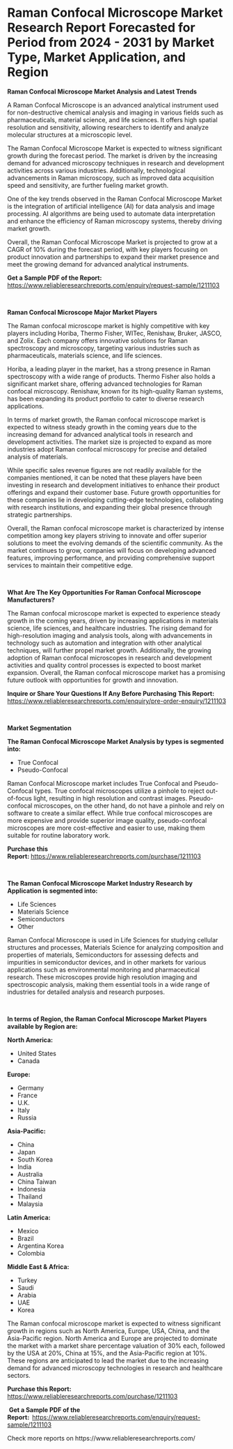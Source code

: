 <p><h1>Raman Confocal Microscope Market Research Report Forecasted for Period from 2024 -  2031 by Market Type, Market Application, and Region</h1></p><p><strong>Raman Confocal Microscope Market Analysis and Latest Trends</strong></p>
<p><p>A Raman Confocal Microscope is an advanced analytical instrument used for non-destructive chemical analysis and imaging in various fields such as pharmaceuticals, material science, and life sciences. It offers high spatial resolution and sensitivity, allowing researchers to identify and analyze molecular structures at a microscopic level.</p><p>The Raman Confocal Microscope Market is expected to witness significant growth during the forecast period. The market is driven by the increasing demand for advanced microscopy techniques in research and development activities across various industries. Additionally, technological advancements in Raman microscopy, such as improved data acquisition speed and sensitivity, are further fueling market growth.</p><p>One of the key trends observed in the Raman Confocal Microscope Market is the integration of artificial intelligence (AI) for data analysis and image processing. AI algorithms are being used to automate data interpretation and enhance the efficiency of Raman microscopy systems, thereby driving market growth.</p><p>Overall, the Raman Confocal Microscope Market is projected to grow at a CAGR of 10% during the forecast period, with key players focusing on product innovation and partnerships to expand their market presence and meet the growing demand for advanced analytical instruments.</p></p>
<p><strong>Get a Sample PDF of the Report:&nbsp;</strong> <a href="https://www.reliableresearchreports.com/enquiry/request-sample/1211103">https://www.reliableresearchreports.com/enquiry/request-sample/1211103</a></p>
<p>&nbsp;</p>
<p><strong>Raman Confocal Microscope Major Market Players</strong></p>
<p><p>The Raman confocal microscope market is highly competitive with key players including Horiba, Thermo Fisher, WITec, Renishaw, Bruker, JASCO, and Zolix. Each company offers innovative solutions for Raman spectroscopy and microscopy, targeting various industries such as pharmaceuticals, materials science, and life sciences.</p><p>Horiba, a leading player in the market, has a strong presence in Raman spectroscopy with a wide range of products. Thermo Fisher also holds a significant market share, offering advanced technologies for Raman confocal microscopy. Renishaw, known for its high-quality Raman systems, has been expanding its product portfolio to cater to diverse research applications.</p><p>In terms of market growth, the Raman confocal microscope market is expected to witness steady growth in the coming years due to the increasing demand for advanced analytical tools in research and development activities. The market size is projected to expand as more industries adopt Raman confocal microscopy for precise and detailed analysis of materials.</p><p>While specific sales revenue figures are not readily available for the companies mentioned, it can be noted that these players have been investing in research and development initiatives to enhance their product offerings and expand their customer base. Future growth opportunities for these companies lie in developing cutting-edge technologies, collaborating with research institutions, and expanding their global presence through strategic partnerships.</p><p>Overall, the Raman confocal microscope market is characterized by intense competition among key players striving to innovate and offer superior solutions to meet the evolving demands of the scientific community. As the market continues to grow, companies will focus on developing advanced features, improving performance, and providing comprehensive support services to maintain their competitive edge.</p></p>
<p>&nbsp;</p>
<p><strong>What Are The Key Opportunities For Raman Confocal Microscope Manufacturers?</strong></p>
<p><p>The Raman confocal microscope market is expected to experience steady growth in the coming years, driven by increasing applications in materials science, life sciences, and healthcare industries. The rising demand for high-resolution imaging and analysis tools, along with advancements in technology such as automation and integration with other analytical techniques, will further propel market growth. Additionally, the growing adoption of Raman confocal microscopes in research and development activities and quality control processes is expected to boost market expansion. Overall, the Raman confocal microscope market has a promising future outlook with opportunities for growth and innovation.</p></p>
<p><strong>Inquire or Share Your Questions If Any Before Purchasing This Report:</strong> <a href="https://www.reliableresearchreports.com/enquiry/pre-order-enquiry/1211103">https://www.reliableresearchreports.com/enquiry/pre-order-enquiry/1211103</a></p>
<p>&nbsp;</p>
<p><strong>Market Segmentation</strong></p>
<p><strong>The Raman Confocal Microscope Market Analysis by types is segmented into:</strong></p>
<p><ul><li>True Confocal</li><li>Pseudo-Confocal</li></ul></p>
<p><p>Raman Confocal Microscope market includes True Confocal and Pseudo-Confocal types. True confocal microscopes utilize a pinhole to reject out-of-focus light, resulting in high resolution and contrast images. Pseudo-confocal microscopes, on the other hand, do not have a pinhole and rely on software to create a similar effect. While true confocal microscopes are more expensive and provide superior image quality, pseudo-confocal microscopes are more cost-effective and easier to use, making them suitable for routine laboratory work.</p></p>
<p><strong>Purchase this Report:&nbsp;</strong><a href="https://www.reliableresearchreports.com/purchase/1211103">https://www.reliableresearchreports.com/purchase/1211103</a></p>
<p>&nbsp;</p>
<p><strong>The Raman Confocal Microscope Market Industry Research by Application is segmented into:</strong></p>
<p><ul><li>Life Sciences</li><li>Materials Science</li><li>Semiconductors</li><li>Other</li></ul></p>
<p><p>Raman Confocal Microscope is used in Life Sciences for studying cellular structures and processes, Materials Science for analyzing composition and properties of materials, Semiconductors for assessing defects and impurities in semiconductor devices, and in other markets for various applications such as environmental monitoring and pharmaceutical research. These microscopes provide high resolution imaging and spectroscopic analysis, making them essential tools in a wide range of industries for detailed analysis and research purposes.</p></p>
<p>&nbsp;</p>
<p><strong>In terms of Region, the Raman Confocal Microscope Market Players available by Region are:</strong></p>
<p>
    <p> <strong> North America: </strong>
        <ul>
            <li>United States</li>
            <li>Canada</li>
        </ul>
        </p> 
    <p> <strong> Europe: </strong>
        <ul>
            <li>Germany</li>
            <li>France</li>
            <li>U.K.</li>
            <li>Italy</li>
            <li>Russia</li>
        </ul>
        </p> 
    <p> <strong> Asia-Pacific: </strong>
        <ul>
            <li>China</li>
            <li>Japan</li>
            <li>South Korea</li>
            <li>India</li>
            <li>Australia</li>
            <li>China Taiwan</li>
            <li>Indonesia</li>
            <li>Thailand</li>
            <li>Malaysia</li>
        </ul>
        </p> 
    <p> <strong> Latin America: </strong>
        <ul>
            <li>Mexico</li>
            <li>Brazil</li>
            <li>Argentina Korea</li>
            <li>Colombia</li>
        </ul>
        </p> 
    <p> <strong> Middle East & Africa: </strong>
        <ul>
            <li>Turkey</li>
            <li>Saudi</li>
            <li>Arabia</li>
            <li>UAE</li>
            <li>Korea</li>
        </ul>
    </p>
    </p>
<p><p>The Raman confocal microscope market is expected to witness significant growth in regions such as North America, Europe, USA, China, and the Asia-Pacific region. North America and Europe are projected to dominate the market with a market share percentage valuation of 30% each, followed by the USA at 20%, China at 15%, and the Asia-Pacific region at 10%. These regions are anticipated to lead the market due to the increasing demand for advanced microscopy technologies in research and healthcare sectors.</p></p>
<p><strong>Purchase this Report: </strong><a href="https://www.reliableresearchreports.com/purchase/1211103">https://www.reliableresearchreports.com/purchase/1211103</a></p>
<p>&nbsp;<strong>Get a Sample PDF of the Report:&nbsp;&nbsp;</strong><a href="https://www.reliableresearchreports.com/enquiry/request-sample/1211103">https://www.reliableresearchreports.com/enquiry/request-sample/1211103</a></p>
<p><strong></strong></p>
<p>Check more reports on https://www.reliableresearchreports.com/</p>